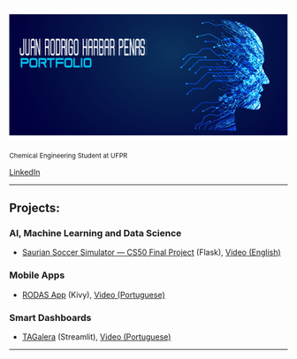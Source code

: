      

<p align="center">
  <img src="capa.png" width=2000>
</p>



<sub>Chemical Engineering Student at UFPR</sub>

[LinkedIn](https://www.linkedin.com/in/jhpenas/)   

---
## Projects:  
### AI, Machine Learning and Data Science
* [Saurian Soccer Simulator — CS50 Final Project](https://github.com/jhpenas/saurianSoccerSimulator) (Flask), [Video (English)](https://www.youtube.com)

### Mobile Apps
* [RODAS App](https://github.com/jhpenas/RodasHackathonCCR) (Kivy), [Video (Portuguese)](https://www.youtube.com/watch?v=Nlq4Cp8vDIk&feature=youtu.be)

### Smart Dashboards
* [TAGalera](https://github.com/jhpenas/dashboard-megahack3) (Streamlit), [Video (Portuguese)](https://www.youtube.com/watch?v=E8EyqLHNyJU)


---
